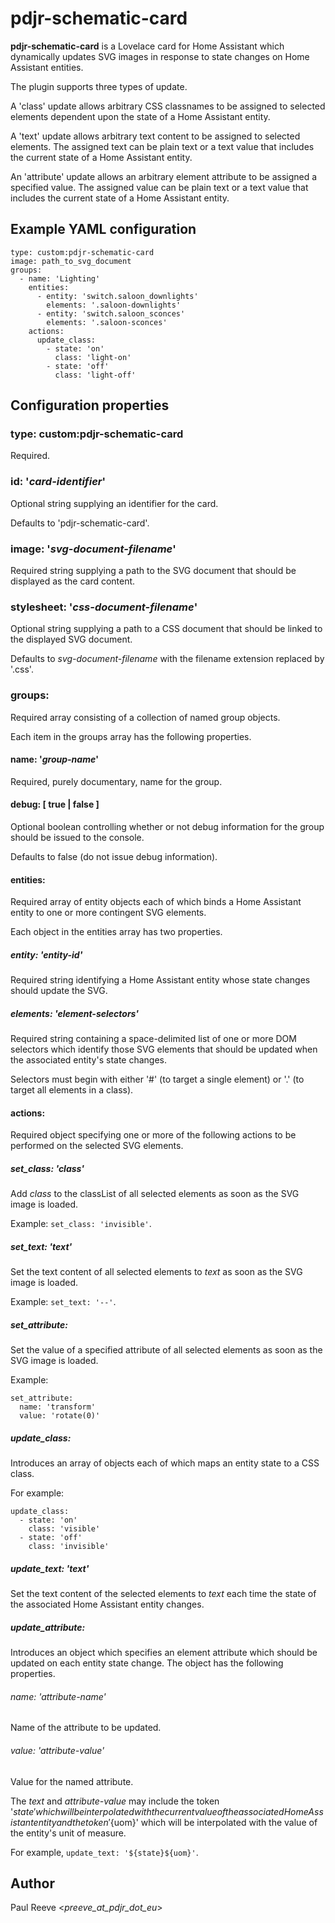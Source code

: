 # pdjr-schematic-card

**pdjr-schematic-card** is a Lovelace card for Home Assistant which
dynamically updates SVG images in response to state changes on Home
Assistant entities.

The plugin supports three types of update.

A 'class' update allows arbitrary CSS classnames to be assigned to
selected elements dependent upon the state of a Home Assistant entity.

A 'text' update allows arbitrary text content to be assigned to selected
elements.
The assigned text can be plain text or a text value that includes the
current state of a Home Assistant entity. 

An 'attribute' update allows an arbitrary element attribute to be
assigned a specified value.
The assigned value can be plain text or a text value that includes the
current state of a Home Assistant entity. 

## Example YAML configuration
```
type: custom:pdjr-schematic-card
image: path_to_svg_document
groups:
  - name: 'Lighting'
    entities:
      - entity: 'switch.saloon_downlights'
        elements: '.saloon-downlights'
      - entity: 'switch.saloon_sconces'
        elements: '.saloon-sconces'
    actions:
      update_class:
        - state: 'on'
          class: 'light-on'
        - state: 'off'
          class: 'light-off'
```
## Configuration properties

### type: custom:pdjr-schematic-card
Required.

### id: '*card-identifier*'
Optional string supplying an identifier for the card.

Defaults to 'pdjr-schematic-card'.

### image: '*svg-document-filename*'
Required string supplying a path to the SVG document that should be
displayed as the card content.

### stylesheet: '*css-document-filename*'
Optional string supplying a path to a CSS document that should be
linked to the displayed SVG document.

Defaults to *svg-document-filename* with the filename extension
replaced by '.css'.

### groups:
Required array consisting of a collection of named group objects.

Each item in the groups array has the following properties.

#### name: '*group-name*'
Required, purely documentary, name for the group.

#### debug: [ true | false ]
Optional boolean controlling whether or not debug information for
the group should be issued to the console.

Defaults to false (do not issue debug information).

#### entities:
Required array of entity objects each of which binds a Home Assistant
entity to one or more contingent SVG elements.

Each object in the entities array has two properties.

##### entity: '*entity-id*'
Required string identifying a Home Assistant entity whose state
changes should update the SVG.

##### elements: '*element-selectors*'
Required string containing a space-delimited list of one or more
DOM selectors which identify those SVG elements that should be
updated when the associated entity's state changes.

Selectors must begin with either '#' (to target a single element)
or '.' (to target all elements in a class).

#### actions:
Required object specifying one or more of the following actions to
be performed on the selected SVG elements.

##### set_class: '*class*'
Add *class* to the classList of all selected elements as soon
as the SVG image is loaded.

Example: ```set_class: 'invisible'```.

##### set_text: '*text*'
Set the text content of all selected elements to *text* as soon
as the SVG image is loaded.

Example: ```set_text: '--'```.

##### set_attribute:
Set the value of a specified attribute of all selected elements
as soon as the SVG image is loaded.

Example:
```
set_attribute:
  name: 'transform'
  value: 'rotate(0)'
```

##### update_class:
Introduces an array of objects each of which maps an entity state
to a CSS class.

For example:
```
update_class:
  - state: 'on'
    class: 'visible'
  - state: 'off'
    class: 'invisible'
```

##### update_text: '*text*'
Set the text content of the selected elements to *text* each time
the state of the associated Home Assistant entity changes.

##### update_attribute:
Introduces an object which specifies an element attribute which
should be updated on each entity state change.
The object has the following properties.

###### name: '*attribute-name*'
Name of the attribute to be updated.

###### value: '*attribute-value*'
Value for the named attribute.

The *text* and *attribute-value* may include the token '${state}'
which will be interpolated with the current value of the associated
Home Assistant entity and the token '${uom}' which will be interpolated
with the value of the entity's unit of measure.

For example, ```update_text: '${state}${uom}'```.

## Author
Paul Reeve <*preeve_at_pdjr_dot_eu*>
